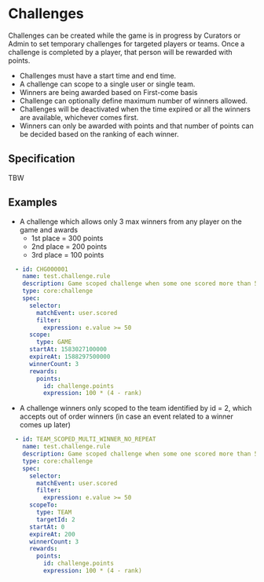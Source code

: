 # Challenges

Challenges can be created while the game is in progress by Curators or Admin to set
temporary challenges for targeted players or teams. Once a challenge is completed by a player,
that person will be rewarded with points.

 * Challenges must have a start time and end time.
 * A challenge can scope to a single user or single team.
 * Winners are being awarded based on First-come basis
 * Challenge can optionally define maximum number of winners allowed.
 * Challenges will be deactivated when the time expired or 
   all the winners are available, whichever comes first.
 * Winners can only be awarded with points and that number of points
    can be decided based on the ranking of each winner.

## Specification
TBW

## Examples

* A challenge which allows only 3 max winners from any player on the game and awards
    * 1st place = 300 points
    * 2nd place = 200 points
    * 3rd place = 100 points
```yaml
  - id: CHG000001
    name: test.challenge.rule
    description: Game scoped challenge when some one scored more than 50
    type: core:challenge
    spec:
      selector:
        matchEvent: user.scored
        filter:
          expression: e.value >= 50
      scope:
        type: GAME
      startAt: 1583027100000
      expireAt: 1588297500000
      winnerCount: 3
      rewards:
        points:
          id: challenge.points
          expression: 100 * (4 - rank)
```

* A challenge winners only scoped to the team identified by id = 2, which accepts out of order winners 
  (in case an event related to a  winner comes up later)
```yaml
  - id: TEAM_SCOPED_MULTI_WINNER_NO_REPEAT
    name: test.challenge.rule
    description: Game scoped challenge when some one scored more than 50
    type: core:challenge
    spec:
      selector:
        matchEvent: user.scored
        filter:
          expression: e.value >= 50
      scopeTo:
        type: TEAM
        targetId: 2
      startAt: 0
      expireAt: 200
      winnerCount: 3
      rewards:
        points:
          id: challenge.points
          expression: 100 * (4 - rank)
```
